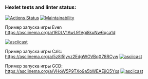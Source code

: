 ### Hexlet tests and linter status:
[![Actions Status](https://github.com/Met-s/java-project-61/actions/workflows/hexlet-check.yml/badge.svg)](https://github.com/Met-s/java-project-61/actions)
[![Maintainability](https://api.codeclimate.com/v1/badges/adac22876bfb367baf81/maintainability)](https://codeclimate.com/github/Met-s/java-project-61/maintainability)


Пример запуска игры Even https://asciinema.org/a/1RDLV1AwL91Vgj8kuNw6qca1d

[![asciicast](https://asciinema.org/a/1RDLV1AwL91Vgj8kuNw6qca1d.svg)](https://asciinema.org/a/1RDLV1AwL91Vgj8kuNw6qca1d)

Пример запуска игры Calc: https://asciinema.org/a/5z8l5Iyvz2EdgWOVBqX78RCyw
[![asciicast](https://asciinema.org/a/5z8l5Iyvz2EdgWOVBqX78RCyw.svg)](https://asciinema.org/a/5z8l5Iyvz2EdgWOVBqX78RCyw)

Пример запуска игры GCD: https://asciinema.org/a/VHoW5P9TXo9a5bWEAEjiO5Yxs
[![asciicast](https://asciinema.org/a/VHoW5P9TXo9a5bWEAEjiO5Yxs.svg)](https://asciinema.org/a/VHoW5P9TXo9a5bWEAEjiO5Yxs)
